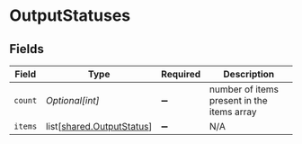 # OutputStatuses


## Fields

| Field                                                                | Type                                                                 | Required                                                             | Description                                                          |
| -------------------------------------------------------------------- | -------------------------------------------------------------------- | -------------------------------------------------------------------- | -------------------------------------------------------------------- |
| `count`                                                              | *Optional[int]*                                                      | :heavy_minus_sign:                                                   | number of items present in the items array                           |
| `items`                                                              | list[[shared.OutputStatus](undefined/models/shared/outputstatus.md)] | :heavy_minus_sign:                                                   | N/A                                                                  |